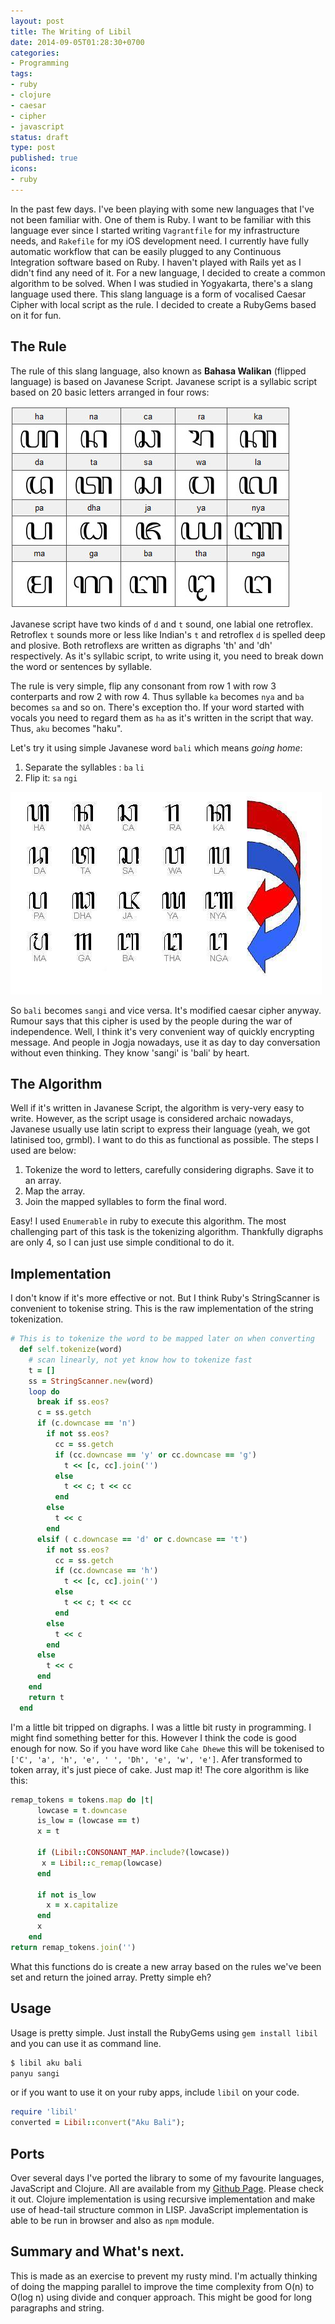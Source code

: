 ```yaml
---
layout: post
title: The Writing of Libil
date: 2014-09-05T01:28:30+0700 
categories:
- Programming
tags:
- ruby
- clojure
- caesar
- cipher
- javascript
status: draft
type: post
published: true
icons:
- ruby
---
```


In the past few days. I've been playing with some new languages that I've not been familiar with. One of them is
Ruby. I want to be familiar with this language ever since I started writing `Vagrantfile` for my infrastructure
needs, and `Rakefile` for my iOS development need. I currently have fully automatic workflow that can be easily
plugged to any Continuous Integration software based on Ruby. I haven't played with Rails yet as I didn't find any
need of it. For a new language, I decided to create a common algorithm to be solved. When I was studied in
Yogyakarta, there's a slang language used there. This slang language is a form of vocalised Caesar Cipher with
local script as the rule. I decided to create a RubyGems based on it for fun.

<!--more-->

## The Rule

The rule of this slang language, also known as **Bahasa Walikan** (flipped language) is based on Javanese Script.
Javanese script is a syllabic script based on 20 basic letters arranged in four rows:

![Hanacaraka](/assets/posts/hanacaraka.jpg)

Javanese script have two kinds of `d` and `t` sound, one labial one retroflex. Retroflex `t` sounds more or less
like Indian's `t` and retroflex `d` is spelled deep and plosive. Both retroflexs are written as digraphs 'th' and
'dh' respectively.  As it's syllabic script, to write using it, you need to break down the word or sentences by
syllable.

The rule is very simple, flip any consonant from row 1 with row 3 conterparts and row 2 with row 4. Thus syllable
`ka` becomes `nya` and `ba` becomes `sa` and so on. There's exception tho. If your word started with vocals you
need to regard them as `ha` as it's written in the script that way. Thus, `aku` becomes "haku". 

Let's try it using simple Javanese word `bali` which means _going home_:

  1. Separate the syllables : `ba` `li`
  2. Flip it: `sa` `ngi`

![Walikan](/assets/posts/hancaraka2.png)

So `bali` becomes `sangi` and vice versa. It's modified caesar cipher anyway. Rumour says that this cipher is used
by the people during the war of independence. Well, I think it's very convenient way of quickly encrypting message.
And people in Jogja nowadays, use it as day to day conversation without even thinking. They know 'sangi' is 'bali'
by heart.

## The Algorithm

Well if it's written in Javanese Script, the algorithm is very-very easy to write. However, as the script usage is
considered archaic nowadays, Javanese usually use latin script to express their language (yeah, we got latinised
too, grmbl). I want to do this as functional as possible. The steps I used are below:

  1. Tokenize the word to letters, carefully considering digraphs. Save it to an array.
  2. Map the array.
  3. Join the mapped syllables to form the final word.

Easy! I used `Enumerable` in ruby to execute this algorithm. The most challenging part of this task is the
tokenizing algorithm. Thankfully digraphs are only 4, so I can just use simple conditional to do it.

## Implementation

I don't know if it's more effective or not. But I think Ruby's StringScanner is convenient to tokenise string. This
is the raw implementation of the string tokenization.

```ruby
# This is to tokenize the word to be mapped later on when converting
  def self.tokenize(word)
    # scan linearly, not yet know how to tokenize fast
    t = []
    ss = StringScanner.new(word)
    loop do
      break if ss.eos?
      c = ss.getch
      if (c.downcase == 'n')
        if not ss.eos?
          cc = ss.getch
          if (cc.downcase == 'y' or cc.downcase == 'g')
            t << [c, cc].join('')
          else
            t << c; t << cc
          end
        else
          t << c
        end
      elsif ( c.downcase == 'd' or c.downcase == 't')
        if not ss.eos?
          cc = ss.getch
          if (cc.downcase == 'h')
            t << [c, cc].join('')
          else
            t << c; t << cc
          end
        else
          t << c
        end
      else
        t << c
      end
    end 
    return t   
  end
```

I'm a little bit tripped on digraphs. I was a little bit rusty in programming. I might find something better for
this. However I think the code is good enough for now. So if you have word like `Cahe Dhewe` this will be tokenised
to `['C', 'a', 'h', 'e', ' ', 'Dh', 'e', 'w', 'e']`. Afer transformed to token array, it's just piece of cake. Just
map it! The core algorithm is like this:

```ruby
remap_tokens = tokens.map do |t|
      lowcase = t.downcase
      is_low = (lowcase == t)
      x = t

      if (Libil::CONSONANT_MAP.include?(lowcase)) 
       x = Libil::c_remap(lowcase)
      end
      
      if not is_low
        x = x.capitalize
      end
      x 
    end
return remap_tokens.join('')
```

What this functions do is create a new array based on the rules we've been set and return the joined array. Pretty
simple eh?

## Usage

Usage is pretty simple. Just install the RubyGems using `gem install libil` and you can use it as command line.

```bash
$ libil aku bali
panyu sangi
```

or if you want to use it on your ruby apps, include `libil` on your code.

```ruby
require 'libil'
converted = Libil::convert("Aku Bali");
```

## Ports

Over several days I've ported the library to some of my favourite languages, JavaScript and Clojure. All are
available from my [Github Page](http://libil.github.io). Please check it out. Clojure implementation is using
recursive implementation and make use of head-tail structure common in LISP. JavaScript implementation is able to
be run in browser and also as `npm` module.

## Summary and What's next.

This is made as an exercise to prevent my rusty mind. I'm actually thinking of doing the mapping parallel to
improve the time complexity from O(n) to O(log n) using divide and conquer approach. This might be good for long
paragraphs and string.

